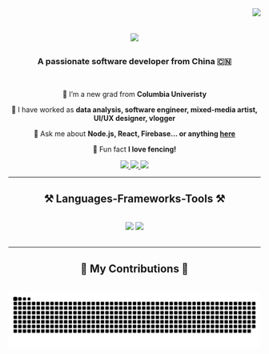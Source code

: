 <img align="right" src="https://visitor-badge.laobi.icu/badge?page_id=salesp07.salesp07" />

<h1 align="center">
    <img src="https://readme-typing-svg.herokuapp.com/?font=Righteous&size=35&center=true&vCenter=true&width=500&height=70&duration=4000&lines=Hi+There!+👋;+I'm+Tongfei+Guo!;" />
</h1>

<h3 align="center">A passionate software developer from China 🇨🇳</h3>

<br/>

<div align="center">
 
 🔭 I’m a new grad from **Columbia Univeristy**
 
 🌱 I have worked as **data analysis, software engineer, mixed-media artist, UI/UX designer, vlogger**

 💬 Ask me about **Node.js, React, Firebase... or anything [here](https://github.com/iamtongfei/iamtongfei/issues)**

 🌟 Fun fact **I love fencing!**

 </div>
 
<div align="center"> 
  <a href="mailto:tongfei.g@columbia.edu">
    <img src="https://img.shields.io/badge/Gmail-333333?style=for-the-badge&logo=gmail&logoColor=red" />
  </a>
  <a href="https://linkedin.com/in/feliciaguo/" target="_blank">
    <img src="https://img.shields.io/badge/LinkedIn-0077B5?style=for-the-badge&logo=linkedin&logoColor=white" target="_blank" />
  </a>
  <a href="https://www.notion.so/Design-Project-8bebf34995d0433e9e746c83e84ac9e0" target="_blank">
     <img src="https://img.shields.io/badge/Portfolio-FF5722?style=for-the-badge&logo=todoist&logoColor=white" target="_blank" /> <!-- sqlite, safari, google-chrome are other good icon options -->
  </a>
</div>

 <hr/>
 
<h2 align="center">⚒️ Languages-Frameworks-Tools ⚒️</h2>
<br/>
<div align="center">
    <img src="https://skillicons.dev/icons?i=react,bootstrap,mui,html,css,vscode,github,figma,tailwind,git,r" />
    <img src="https://skillicons.dev/icons?i=python,java,mysql,nodejs,javascript,typescript,tensorflow,pytorch,mongodb,flask, spark, tableau, r, docker, tableau" /><br>
</div>

<br/>
<hr/>

<div align="center">
  <h2>🐍 My Contributions 🐍</h2>
  <br>
  <img alt="snake eating my contributions" src="https://raw.githubusercontent.com/salesp07/salesp07/output/github-contribution-grid-snake.svg" />
  
  <br/><br/><br/>
</div>

<br/>
